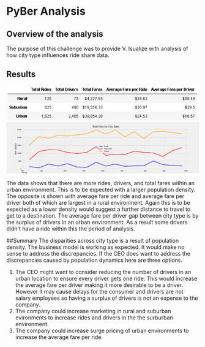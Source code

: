 # PyBer Analysis

## Overview of the analysis
The purpose of this challenge was to provide V. Isualize with analysis of how city type influences ride share data.
## Results
![alt text](https://github.com/WilliamBanthony/PyBer_Analysis/blob/main/analysis/PyBer_fare_summary.png)
![alt text](https://github.com/WilliamBanthony/PyBer_Analysis/blob/main/analysis/Total_Fare_by_City_Type.png)

The data shows that there are more rides, drivers, and total fares within an urban environment. This is to be expected with a larger population density. The opposite is shown with average fare per ride and average fare per driver both of which are largest in a rural environment. Again this is to be expected as a lower density would suggest a further distance to travel to get to a destination. The average fare per driver gap between city type is by the surplus of drivers in an urban environment. As a result some drivers didn't have a ride within this the period of analysis. 


##Summary
The disparities across city type is a result of population density. The business model is working as expected. It would make no sense to address the discrepancies. If the CEO does want to address the discrepancies caused by population dynamics here are three options. 
1. The CEO might want to consider reducing the number of drivers in an urban location to ensure every driver gets one ride. This would increase the average fare per driver making it more desirable to be a driver. However it may cause delays for the consumer and drivers are not salary employees so having a surplus of drivers is not an expense to the company. 
2. The company could increase marketing in rural and suburban evironments to increase rides and drivers in the the surburban environment. 
3. The company could increase surge pricing of urban environments to increase the average fare per ride.
